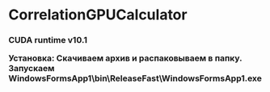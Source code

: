 # CorrelationGPUCalculator
 
<h3>
 CUDA runtime v10.1
 
 Установка:
Скачиваем архив и распаковываем в папку.
Запускаем WindowsFormsApp1\bin\ReleaseFast\WindowsFormsApp1.exe
 
 <h3>

